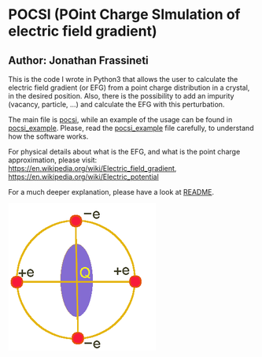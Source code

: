 # POCSI (POint Charge SImulation of electric field gradient)

## Author: Jonathan Frassineti

This is the code I wrote in Python3 that allows the user to calculate the electric field gradient (or EFG) from a point charge distribution in a crystal, in the desired position. Also, there is the possibility to add an impurity (vacancy, particle, ...) and calculate the EFG with this perturbation.

The main file is [pocsi](https://github.com/JonathanFrassineti/POCSI/blob/main/Code/pocsi.py), while an example of the usage can be found in [pocsi_example](https://github.com/JonathanFrassineti/POCSI/blob/main/Code/pocsi_example.py).
Please, read the [pocsi_example](https://github.com/JonathanFrassineti/POCSI/blob/main/Code/pocsi_example.py) file carefully, to understand how the software works.

For physical details about what is the EFG, and what is the point charge approximation, please visit:
https://en.wikipedia.org/wiki/Electric_field_gradient, https://en.wikipedia.org/wiki/Electric_potential

For a much deeper explanation, please have a look at [README](https://github.com/JonathanFrassineti/Point-Charge-Electric-Field-Gradient/blob/main/README.pdf).

![EFG1](./EFG.gif)
